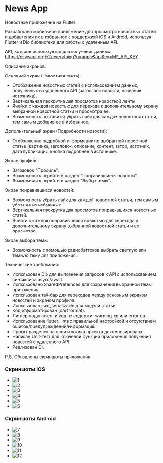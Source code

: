 # News App

Новостное приложение на Flutter

Разработано мобильное приложение для просмотра новостных статей и добавления их в избранное с поддержкой iOS и Android, используя Flutter и Dio библиотеки для работы с удаленным API.

API, которое используется для получения данных: https://newsapi.org/v2/everything?q=apple&apiKey=MY_API_KEY

Описание экранов:

Основной экран (Новостная лента):
- Отображение новостных статей с использованием данных, полученных из удаленного API (заголовок новости, название источника).
- Вертикальная прокрутка для просмотра новостной ленты.
- Ячейки с каждой новостью для перехода к дополнительному экрану выбранной новостной статьи и просмотра ее.
- Возможность поставить/ убрать лайк для каждой новостной статьи, тем самым добавив ее в избранное.

Дополнительный экран (Подробности новости):
- Отображение подробной информации по выбранной новостной статье (картинка, заголовок, описание, контент, автор, источник, дата публикации, кнопка подробнее в источнике).

Экран профиля:
- Заголовок "Профиль".
- Возможность перейти в раздел "Понравившиеся новости".
- Возможность перейти в раздел "Выбор темы".

Экран понравившихся новостей:
- Возможность убрать лайк для каждой новостной статьи, тем самым убрав ее из избранных.
- Вертикальная прокрутка для просмотра понравившихся новостных статей.
- Ячейки с каждой понравившейся новостью для перехода к дополнительному экрану выбранной новостной статьи и ее просмотра.

Экран выбора темы:
- Возможность с помощью радиобаттонов выбрать светлую или темную тему для приложения.

Технические требования:

- Использован Dio для выполнения запросов к API с использованием синтаксиса async/await.
- Использовано SharedPrefernces для сохранения выбранной темы приложения.
- Использован таб-бар для переходов между основным экраном новостей и экраном профиля.
- Использован json_serializable для модели статьи.
- Код отформатирован (dart format).
- Линтер подключен, и код не содержит warning-ов или error-ов.
- Использование flutter_lints с правильной настройкой и отсутствием ошибок/предупреждений/информаций.
- Проект разделен на слои и логика проекта декомпозирована.
- Написан Unit-тест для ключевой функции приложения получения новостей с удаленного API.
- Реализован DI.


P.S. Обновлены скриншоты приложения.


### Скриншоты iOS

- ![1](./screenshots/iOS_1.png)
- ![2](./screenshots/iOS_2.png)
- ![3](./screenshots/iOS_3.png)
- ![4](./screenshots/iOS_4.png)
- ![5](./screenshots/iOS_5.png)
- ![6](./screenshots/iOS_6.png)

### Скриншоты Android

- ![7](./screenshots/android_1.png)
- ![8](./screenshots/android_2.png)
- ![9](./screenshots/android_3.png)
- ![10](./screenshots/android_4.png)
- ![11](./screenshots/android_5.png)
- ![12](./screenshots/android_6.png)
